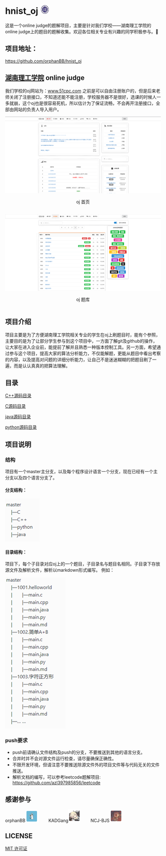 # hnist_oj <a href="http://www.hnist.cn"><img src="images/logo.png" style="width:30px;"></a>



这是一个online judge的题解项目，主要是针对我们学校——湖南理工学院的online judge上的题目的题解收集。欢迎各位相关专业有兴趣的同学积极参与。🙏

## 项目地址：
https://github.com/orphanBB/hnist_oj

## [湖南理工学院](http://www.hnist.cn) online judge
我们学校的oj网站为：www.51cpc.com
之前是可以自由注册账户的，但是后来老师关闭了注册接口，不知道还能不能注册，学校服务器不是很好，选课的时候人一多就崩，这个oj也是很容易死机，所以估计为了保证流畅，不会再开注册接口，全部由网站的负责人导入用户。

![hnist_oj.png](images/hnist_oj_1.png)
<center>oj 首页</center><br />

![image.png](images/image-2c.png)
<center>oj 题库</center><br />

## 项目介绍

项目主要是为了方便湖南理工学院相关专业的学生在oj上刷题目时，能有个参照，主要目的是为了让部分学生参与到这个项目中，一方面了解git及github的操作，让大家在进入企业前，能提前了解并且熟悉一种版本控制工具。另一方面，希望通过参与这个项目，提高大家的算法分析能力，不仅能解题，更能从题目中看出考察的内容，以及提高对问题的详细分析能力，让自己不是迷迷糊糊的把题目刷了一遍，而是认认真真的把算法理解。

## 目录

[C++源码目录](https://github.com/orphanBB/hnist_oj/tree/cpp)

[C源码目录](https://github.com/orphanBB/hnist_oj/tree/c) 

[java源码目录](https://github.com/orphanBB/hnist_oj/tree/java )   

[python源码目录](https://github.com/orphanBB/hnist_oj/tree/python)

## 项目说明

### 结构
项目有一个master主分支，以及每个程序设计语言一个分支，现在已经有一个主分支以及四个语言分支了。
#### 分支结构：
![image.png](images/image-cdbd2e18d95b4d88b20436492a207640.png)

#### 目录结构：
项目下，每个子目录对应oj上的一个题目，子目录名与题目名相同。子目录下存放源文件及解析文件，解析以markdown形式编写。
例如：

![image.png](images/image-56c7b8f4d4784505adc0b361e6360be5.png)

### push要求
* push前请确认文件结构及push的分支，不要推送到其他的语言分支。
* 合并时并不会对源文件运行检查，请尽量确保正确性。
* 不限开发环境，但请注意不要推送除源文件外的项目文件等与代码无关的文件推送。
*  解析文档的编写，可以参考leetcode题解项目: https://github.com/azl397985856/leetcode

## 感谢参与
orphanBB![image.png](images/image-fdca7e6f8252424888b130c6b8357d1b.png) &emsp;&emsp;KADGang![image.png](images/image-bdbf18d70be245f3b24ac4a643ee4fc0.png) &emsp;&emsp;NCJ-BJS![image.png](images/image-87db42c39ed944aca009a0c523885c15.png)

## LICENSE
[MIT 许可证](LICENSE)
